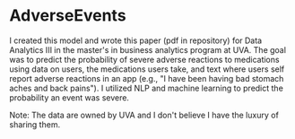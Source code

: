# AdverseEvents
I created this model and wrote this paper (pdf in repository) for Data Analytics III in the master's in business analytics program at UVA. The goal was to predict the probability of severe adverse reactions to medications using data on users, the medications users take, and text where users self report adverse reactions in an app (e.g., "I have been having bad stomach aches and back pains"). I utilized NLP and machine learning to predict the probability an event was severe.

Note: The data are owned by UVA and I don't believe I have the luxury of sharing them.
